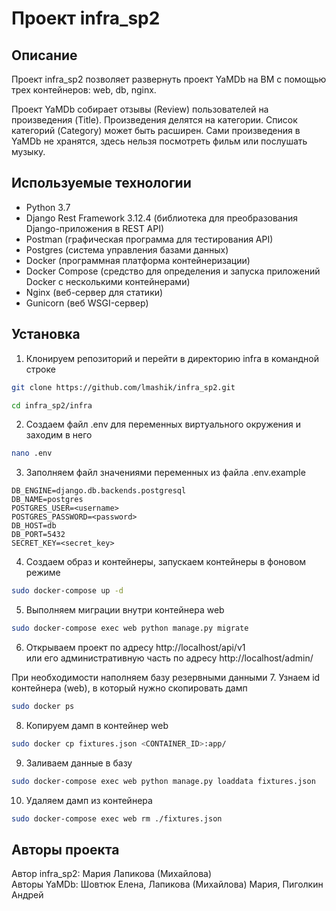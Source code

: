 # Проект infra_sp2

## Описание
Проект infra_sp2 позволяет развернуть проект YaMDb на ВМ с помощью трех 
контейнеров: web, db, nginx.

Проект YaMDb собирает отзывы (Review) пользователей на произведения 
(Title).
Произведения делятся на категории. Список категорий (Category) может 
быть расширен.
Сами произведения в YaMDb не хранятся, здесь нельзя посмотреть фильм 
или послушать музыку.

## Используемые технологии

 - Python 3.7
 - Django Rest Framework 3.12.4 (библиотека для преобразования Django-приложения в REST API)
 - Postman (графическая программа для тестирования API)
 - Postgres (система управления базами данных)
 - Docker (программная платформа контейнеризации)
 - Docker Compose (средство для определения и запуска приложений Docker с несколькими контейнерами)
 - Nginx (веб-сервер для статики)
 - Gunicorn (веб WSGI-сервер)

## Установка

1. Клонируем репозиторий и перейти в директорию infra в командной строке
```bash
git clone https://github.com/lmashik/infra_sp2.git
```

```bash
cd infra_sp2/infra
```

2. Создаем файл .env для переменных виртуального окружения и заходим в него
```bash
nano .env
```

3. Заполняем файл значениями переменных из файла .env.example
```
DB_ENGINE=django.db.backends.postgresql
DB_NAME=postgres
POSTGRES_USER=<username>
POSTGRES_PASSWORD=<password>
DB_HOST=db
DB_PORT=5432
SECRET_KEY=<secret_key>
```

4. Создаем образ и контейнеры, запускаем контейнеры в фоновом режиме
```bash
sudo docker-compose up -d
```

5. Выполняем миграции внутри контейнера web
```bash
sudo docker-compose exec web python manage.py migrate
```

6. Открываем проект по адресу http://localhost/api/v1  
или его административную часть по адресу http://localhost/admin/

При необходимости наполняем базу резервными данными
7. Узнаем id контейнера (web), в который нужно скопировать дамп
```bash
sudo docker ps
```

8. Копируем дамп в контейнер web
```bash
sudo docker cp fixtures.json <CONTAINER_ID>:app/
```

9. Заливаем данные в базу
```bash
sudo docker-compose exec web python manage.py loaddata fixtures.json
```

10. Удаляем дамп из контейнера
```bash
sudo docker-compose exec web rm ./fixtures.json
```


## Авторы проекта
Автор infra_sp2: Мария Лапикова (Михайлова)  
Авторы YaMDb: Шовтюк Елена, Лапикова (Михайлова) Мария, Пиголкин Андрей
